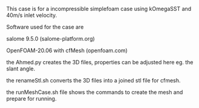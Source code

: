 This case is for a incompressible simplefoam case using kOmegaSST and 40m/s inlet velocity.

Software used for the case are

salome 9.5.0 (salome-platform.org) 

OpenFOAM-20.06 with cfMesh (openfoam.com)

the Ahmed.py creates the 3D files, properties can be adjusted here eg. the slant angle.

the renameStl.sh converts the 3D files into a joined stl file for cfmesh.

the runMeshCase.sh file shows the commands to create the mesh and prepare for running.

